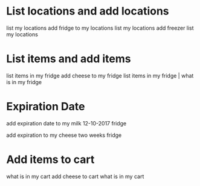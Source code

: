 # List locations and add locations
list my locations
add fridge to my locations
list my locations
add freezer
list my locations

# List items and add items
list items in my fridge
add cheese to my fridge
list items in my fridge | what is in my fridge

# Expiration Date
add expiration date to my milk
12-10-2017
fridge

add expiration to my cheese
two weeks
fridge

# Add items to cart
what is in my cart
add cheese to cart
what is in my cart


